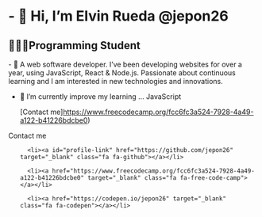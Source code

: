 

  <body>

  <h1>- 👋 Hi, I’m Elvin Rueda @jepon26</h1>
  <h2>👩🏻‍💻Programming Student</h2>
  
  <p>- 👀 A web software developer. I’ve been developing websites for over a year, using JavaScript, React & Node.js.
      Passionate about continuous learning and I am interested in new technologies and innovations.</p>
  
- 🌱 I’m currently improve my learning ... JavaScript
  <body>
    </html>
  
  
  
  
  
   [Contact me]https://www.freecodecamp.org/fcc6fc3a524-7928-4a49-a122-b41226bdcbe0)
<div id="contact">
  <p>Contact me</p>
  <ul class="contact">
    
      <li><a id="profile-link" href="https://github.com/jepon26" target="_blank" class="fa fa-github"></a></li>
    
      <li><a href="https://www.freecodecamp.org/fcc6fc3a524-7928-4a49-a122-b41226bdcbe0" target="_blank" class="fa fa-free-code-camp"></a></li>
    
      <li><a href="https://codepen.io/jepon26" target="_blank" class="fa fa-codepen"></a></li>
    
  </ul>
    </div>



<!---
jepon26/jepon26 is a ✨ special ✨ repository because its `README.md` (this file) appears on your GitHub profile.
You can click the Preview link to take a look at your changes.
--->

